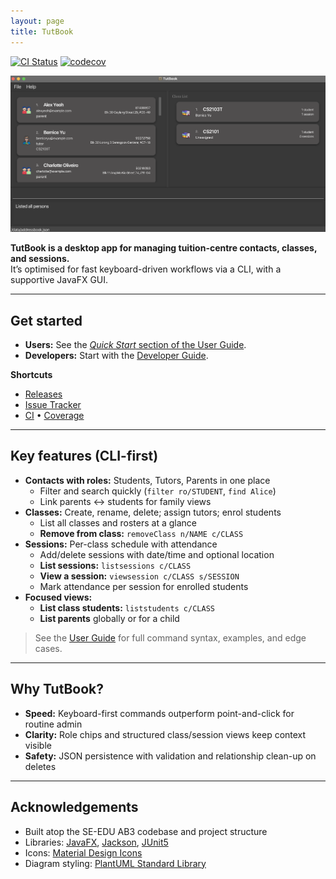 ```yaml
---
layout: page
title: TutBook
---
```


[![CI Status](https://github.com/AY2526S1-CS2103T-W09-3/tp/workflows/Java%20CI/badge.svg)](https://github.com/AY2526S1-CS2103T-W09-3/tp/actions)
[![codecov](https://codecov.io/gh/AY2526S1-CS2103T-W09-3/tp/branch/master/graph/badge.svg)](https://app.codecov.io/gh/AY2526S1-CS2103T-W09-3/tp)

![Ui](images/Ui.png)

**TutBook is a desktop app for managing tuition-centre contacts, classes, and sessions.**  
It’s optimised for fast keyboard-driven workflows via a CLI, with a supportive JavaFX GUI.

---

## Get started

- **Users:** See the [_Quick Start_ section of the User Guide](UserGuide.html#quick-start).
- **Developers:** Start with the [Developer Guide](DeveloperGuide.html).

**Shortcuts**
- [Releases](https://github.com/AY2526S1-CS2103T-W09-3/tp/releases)
- [Issue Tracker](https://github.com/AY2526S1-CS2103T-W09-3/tp/issues)
- [CI](https://github.com/AY2526S1-CS2103T-W09-3/tp/actions) • [Coverage](https://app.codecov.io/gh/AY2526S1-CS2103T-W09-3/tp)

---

## Key features (CLI-first)

- **Contacts with roles:** Students, Tutors, Parents in one place
  - Filter and search quickly (`filter ro/STUDENT`, `find Alice`)
  - Link parents ↔ students for family views
- **Classes:** Create, rename, delete; assign tutors; enrol students
  - List all classes and rosters at a glance
  - **Remove from class:** `removeClass n/NAME c/CLASS`
- **Sessions:** Per-class schedule with attendance
  - Add/delete sessions with date/time and optional location
  - **List sessions:** `listsessions c/CLASS`
  - **View a session:** `viewsession c/CLASS s/SESSION`
  - Mark attendance per session for enrolled students
- **Focused views:** 
  - **List class students:** `liststudents c/CLASS`
  - **List parents** globally or for a child

> See the [User Guide](UserGuide.html#quick-start) for full command syntax, examples, and edge cases.

---

## Why TutBook?

- **Speed:** Keyboard-first commands outperform point-and-click for routine admin
- **Clarity:** Role chips and structured class/session views keep context visible
- **Safety:** JSON persistence with validation and relationship clean-up on deletes

---

## Acknowledgements

- Built atop the SE-EDU AB3 codebase and project structure
- Libraries: [JavaFX](https://openjfx.io/), [Jackson](https://github.com/FasterXML/jackson), [JUnit5](https://github.com/junit-team/junit5)
- Icons: [Material Design Icons](https://materialdesignicons.com/)
- Diagram styling: [PlantUML Standard Library](https://plantuml.com/stdlib)
